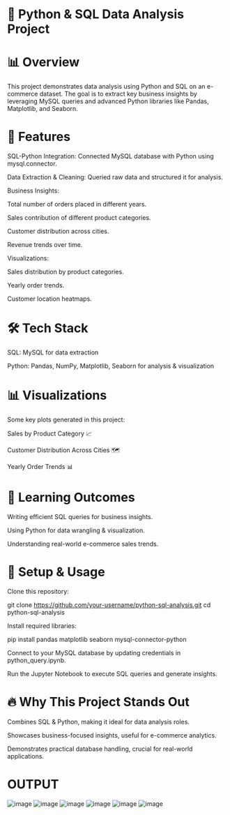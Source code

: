 # 📒 Python & SQL Data Analysis Project

# 📊 Overview

This project demonstrates data analysis using Python and SQL on an e-commerce dataset. The goal is to extract key business insights by leveraging MySQL queries and advanced Python libraries like Pandas, Matplotlib, and Seaborn.

# 🚀 Features

SQL-Python Integration: Connected MySQL database with Python using mysql.connector.

Data Extraction & Cleaning: Queried raw data and structured it for analysis.

Business Insights:

Total number of orders placed in different years.

Sales contribution of different product categories.

Customer distribution across cities.

Revenue trends over time.

Visualizations:

Sales distribution by product categories.

Yearly order trends.

Customer location heatmaps.

# 🛠️ Tech Stack

SQL: MySQL for data extraction

Python: Pandas, NumPy, Matplotlib, Seaborn for analysis & visualization

# 📊 Visualizations

Some key plots generated in this project:

Sales by Product Category 📈

Customer Distribution Across Cities 🗺️

Yearly Order Trends 📊

# 🎯 Learning Outcomes

Writing efficient SQL queries for business insights.

Using Python for data wrangling & visualization.

Understanding real-world e-commerce sales trends.

# 📂 Setup & Usage

Clone this repository:

git clone https://github.com/your-username/python-sql-analysis.git
cd python-sql-analysis

Install required libraries:

pip install pandas matplotlib seaborn mysql-connector-python

Connect to your MySQL database by updating credentials in python_query.ipynb.

Run the Jupyter Notebook to execute SQL queries and generate insights.

# 🔥 Why This Project Stands Out

Combines SQL & Python, making it ideal for data analysis roles.

Showcases business-focused insights, useful for e-commerce analytics.

Demonstrates practical database handling, crucial for real-world applications.

# OUTPUT

![image](https://github.com/user-attachments/assets/436b6145-4d2f-41fc-871d-775aee8f3485)
![image](https://github.com/user-attachments/assets/dde489a3-139c-4331-8ee7-c16c65cff0f3)
![image](https://github.com/user-attachments/assets/ebaac959-e2f2-4c39-a325-db69b115ed0e)
![image](https://github.com/user-attachments/assets/db78d82b-4422-4043-9a71-d594acf53e02)
![image](https://github.com/user-attachments/assets/222a0266-3fa4-4926-aae8-19b32d8319e9)
![image](https://github.com/user-attachments/assets/e85f3f94-9e76-4cc9-acd7-b5085c99af73)






